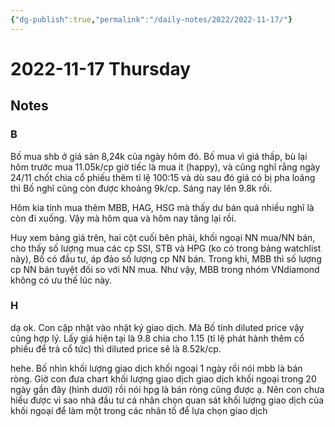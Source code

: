```yaml
---
{"dg-publish":true,"permalink":"/daily-notes/2022/2022-11-17/"}
---
```


# 2022-11-17 Thursday

## Notes

### B

Bố mua shb ở giá sàn 8,24k của ngày hôm đó. Bố mua vì giá thấp, bù lại hôm trước mua 11.05k/cp giờ tiếc là mua ít (happy), và cũng nghĩ rằng ngày 24/11 chốt chia cổ phiếu thêm tỉ lệ 100:15 và dù sau đó giá có bị pha loãng thì Bố nghĩ cũng còn được khoảng 9k/cp. Sáng nay lên 9.8k rồi.

Hôm kia tính mua thêm MBB, HAG, HSG mà thấy dư bán quá nhiều nghĩ là còn đi xuống. Vậy mà hôm qua và hôm nay tăng lại rồi.

Huy xem bảng giá trên, hai cột cuối bên phải, khối ngoại NN mua/NN bán, cho thấy số lượng mua các cp SSI, STB và HPG (ko có trong bảng watchlist này), Bố có đầu tư, áp đảo số lượng cp NN bán. Trong khi, MBB thì số lượng cp NN bán tuyệt đối so với NN mua. Như vậy, MBB trong nhóm VNdiamond không có ưu thế lúc này.

### H

dạ ok. Con cập nhật vào nhật ký giao dịch. Mà Bố tính diluted price vậy cũng hợp lý. Lấy giá hiện tại là 9.8 chia cho 1.15 (tỉ lệ phát hành thêm cổ phiếu để trả cổ tức) thì diluted price sẽ là 8.52k/cp.

hehe. Bố nhìn khối lượng giao dịch khối ngoại 1 ngày rồi nói mbb là bán ròng. Giờ con đưa chart khối lượng giao dịch giao dịch khối ngoại trong 20 ngày gần đây (hình dưới) rồi nói hpg là bán ròng cũng được ạ. Nên con chưa hiểu được vì sao nhà đầu tư cá nhân chọn quan sát khối lượng giao dịch của khối ngoại để làm một trong các nhân tố để lựa chọn giao dịch